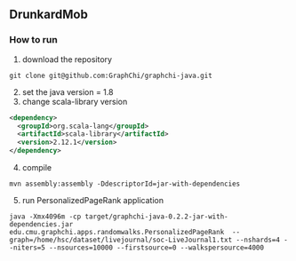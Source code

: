 ## DrunkardMob

### How to run

1. download the repository
```
git clone git@github.com:GraphChi/graphchi-java.git
```

2. set the java version = 1.8
3. change scala-library version

```xml
<dependency>
  <groupId>org.scala-lang</groupId>
  <artifactId>scala-library</artifactId>
  <version>2.12.1</version>
</dependency>
```

4. compile

```
mvn assembly:assembly -DdescriptorId=jar-with-dependencies
```

5. run PersonalizedPageRank application

```
java -Xmx4096m -cp target/graphchi-java-0.2.2-jar-with-dependencies.jar edu.cmu.graphchi.apps.randomwalks.PersonalizedPageRank  --graph=/home/hsc/dataset/livejournal/soc-LiveJournal1.txt --nshards=4 --niters=5 --nsources=10000 --firstsource=0 --walkspersource=4000
```